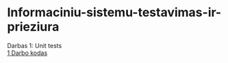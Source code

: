 # Informaciniu-sistemu-testavimas-ir-prieziura

Darbas 1: Unit tests <br>
[1 Darbo kodas](1_darbas)
